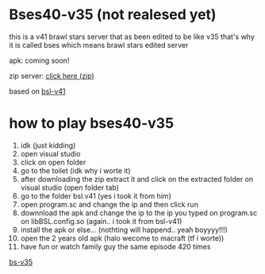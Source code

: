 # Bses40-v35 (not realesed yet)
this is a v41 brawl stars server that as been edited to be like v35 that's why it is called bses which means brawl stars edited server

apk: coming soon!





zip server: [click here (zip)](https://www.mediafire.com/file/nno2a4vv0ve1g7m/‏‏bses40-v35.zip/file)


based on [bsl-v41](https://github.com/LkPrtctrd/BSL-V41)

# how to play bses40-v35

1. idk (just kidding)
2. open visual studio
3. click on open folder
4. go to the toilet (idk why i worte it)
5. after downloading the zip extract it and click on the extracted folder on visual studio (open folder tab)
6.  go to the folder bsl.v41 (yes i took it from him)
7.  open program.sc and change the ip and then click run
8.  downnload the apk and change the ip to the ip you typed on program.sc on libBSL.config.so (again.. i took it from bsl-v41)
9.  install the apk or else... (nothting will happend.. yeah boyyyy!!!)
10.  open the 2 years old apk (halo wecome to macraft (tf i worte))
11.  have fun or watch family guy the same episode 420 times


[bs-v35](https://raw.githubusercontent.com/Brawlstars1212/Bses40-v35/refs/heads/main/Screenshot_20250623_180404.jpg)
